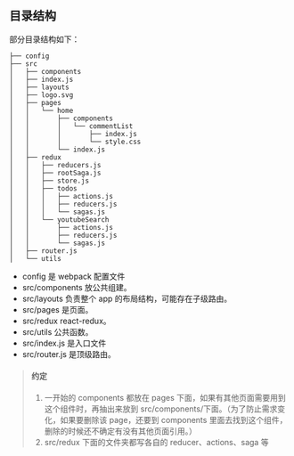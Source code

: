 ## 目录结构

部分目录结构如下：

```
├── config
├── src
│   ├── components
│   ├── index.js
│   ├── layouts
│   ├── logo.svg
│   ├── pages
│   │   └── home
│   │       ├── components
│   │       │   └── commentList
│   │       │       ├── index.js
│   │       │       └── style.css
│   │       └── index.js
│   ├── redux
│   │   ├── reducers.js
│   │   ├── rootSaga.js
│   │   ├── store.js
│   │   ├── todos
│   │   │   ├── actions.js
│   │   │   ├── reducers.js
│   │   │   └── sagas.js
│   │   └── youtubeSearch
│   │       ├── actions.js
│   │       ├── reducers.js
│   │       └── sagas.js
│   ├── router.js
│   └── utils
```

- config 是 webpack 配置文件
- src/components 放公共组建。
- src/layouts 负责整个 app 的布局结构，可能存在子级路由。
- src/pages 是页面。
- src/redux react-redux。
- src/utils 公共函数。
- src/index.js 是入口文件
- src/router.js 是顶级路由。

> #### 约定
>
> 1.  一开始的 components 都放在 pages 下面，如果有其他页面需要用到这个组件时，再抽出来放到 src/components/下面。（为了防止需求变化，如果要删除该 page，还要到 components 里面去找到这个组件，删除的时候还不确定有没有其他页面引用。）
> 2.  src/redux 下面的文件夹都写各自的 reducer、actions、saga 等
